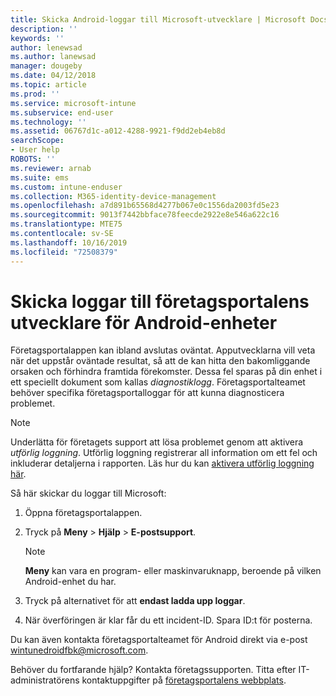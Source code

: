 ```yaml
---
title: Skicka Android-loggar till Microsoft-utvecklare | Microsoft Docs
description: ''
keywords: ''
author: lenewsad
ms.author: lanewsad
manager: dougeby
ms.date: 04/12/2018
ms.topic: article
ms.prod: ''
ms.service: microsoft-intune
ms.subservice: end-user
ms.technology: ''
ms.assetid: 06767d1c-a012-4288-9921-f9dd2eb4eb8d
searchScope:
- User help
ROBOTS: ''
ms.reviewer: arnab
ms.suite: ems
ms.custom: intune-enduser
ms.collection: M365-identity-device-management
ms.openlocfilehash: a7d891b65568d4277b067e0c1556da2003fd5e23
ms.sourcegitcommit: 9013f7442bbface78feecde2922e8e546a622c16
ms.translationtype: MTE75
ms.contentlocale: sv-SE
ms.lasthandoff: 10/16/2019
ms.locfileid: "72508379"
---
```

# <a name="send-logs-to-the-company-portal-developers-for-android-devices"></a>Skicka loggar till företagsportalens utvecklare för Android-enheter

Företagsportalappen kan ibland avslutas oväntat. Apputvecklarna vill veta när det uppstår oväntade resultat, så att de kan hitta den bakomliggande orsaken och förhindra framtida förekomster. Dessa fel sparas på din enhet i ett speciellt dokument som kallas _diagnostiklogg_. Företagsportalteamet behöver specifika företagsportalloggar för att kunna diagnosticera problemet.

> [!Note]
> Underlätta för företagets support att lösa problemet genom att aktivera _utförlig loggning_. Utförlig loggning registrerar all information om ett fel och inkluderar detaljerna i rapporten. Läs hur du kan [aktivera utförlig loggning här](use-verbose-logging-to-help-your-it-administrator-fix-device-issues-android.md). 

Så här skickar du loggar till Microsoft:

1. Öppna företagsportalappen.

2. Tryck på **Meny** > **Hjälp** > **E-postsupport**.

    > [!NOTE]
    > **Meny** kan vara en program- eller maskinvaruknapp, beroende på vilken Android-enhet du har.

3. Tryck på alternativet för att **endast ladda upp loggar**.

4. När överföringen är klar får du ett incident-ID. Spara ID:t för posterna.

Du kan även kontakta företagsportalteamet för Android direkt via e-post <a href="mailto:wintunedroidfbk@microsoft.com?subject=Send logs to Microsoft&body=Describe the issue you are having.">wintunedroidfbk@microsoft.com</a>. 

Behöver du fortfarande hjälp? Kontakta företagssupporten. Titta efter IT-administratörens kontaktuppgifter på [företagsportalens webbplats](https://go.microsoft.com/fwlink/?linkid=2010980).
